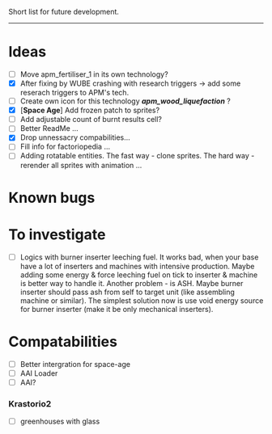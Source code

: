 Short list for future development.

---

# Ideas

- [ ] Move apm_fertiliser_1 in its own technology?
- [x] After fixing by WUBE crashing with research triggers -> add some reserach triggers to APM's tech.
- [ ] Create own icon for this technology ___apm_wood_liquefaction___ ?
- [x] [__Space Age__] Add frozen patch to sprites?
- [ ] Add adjustable count of burnt results cell?
- [ ] Better ReadMe ...
- [x] Drop unnessacry compabilities...
- [ ] Fill info for factoriopedia ...
- [ ] Adding rotatable entities. The fast way - clone sprites. The hard way - rerender all sprites with animation ...

# Known bugs

# To investigate

- [ ] Logics with burner inserter leeching fuel. It works bad, when your base have a lot of inserters and machines with intensive production. Maybe adding some energy & force leeching fuel on tick to inserter & machine is better way to handle it. Another problem - is ASH. Maybe burner inserter should pass ash from self to target unit (like assembling machine or similar). The simplest solution now is use void energy source for burner inserter (make it be only mechanical inserters).

# Compatabilities

- [ ] Better intergration for space-age
- [ ] AAI Loader
- [ ] AAI?

### Krastorio2

- [ ] greenhouses with glass